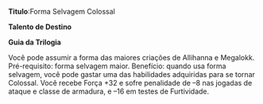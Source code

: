 **Titulo**:Forma Selvagem Colossal

**Talento de Destino**

**Guia da Trilogia**

 Você pode assumir a forma das maiores criações de Allihanna e Megalokk. Pré-requisito: forma selvagem maior. Benefício: quando usa forma selvagem, você pode gastar uma das habilidades adquiridas para se tornar Colossal. Você recebe Força +32 e sofre penalidade de –8 nas jogadas de ataque e classe de armadura, e –16 em testes de Furtividade.